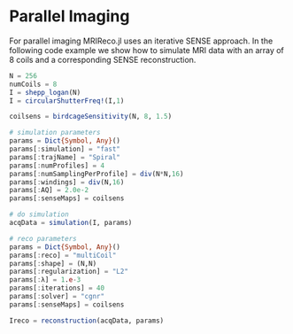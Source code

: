 # Parallel Imaging

For parallel imaging MRIReco.jl uses an iterative SENSE approach. In the following
code example we show how to simulate MRI data with an array of 8 coils and a corresponding
SENSE reconstruction.

```julia
N = 256
numCoils = 8
I = shepp_logan(N)
I = circularShutterFreq!(I,1)

coilsens = birdcageSensitivity(N, 8, 1.5)

# simulation parameters
params = Dict{Symbol, Any}()
params[:simulation] = "fast"
params[:trajName] = "Spiral"
params[:numProfiles] = 4
params[:numSamplingPerProfile] = div(N*N,16)
params[:windings] = div(N,16)
params[:AQ] = 2.0e-2
params[:senseMaps] = coilsens

# do simulation
acqData = simulation(I, params)

# reco parameters
params = Dict{Symbol, Any}()
params[:reco] = "multiCoil"
params[:shape] = (N,N)
params[:regularization] = "L2"
params[:λ] = 1.e-3
params[:iterations] = 40
params[:solver] = "cgnr"
params[:senseMaps] = coilsens

Ireco = reconstruction(acqData, params)

```
